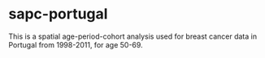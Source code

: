 # sapc-portugal

This is a spatial age-period-cohort analysis used for breast cancer data in Portugal from 1998-2011, for age 50-69.
